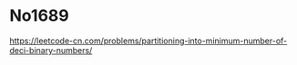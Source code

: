 # No1689

https://leetcode-cn.com/problems/partitioning-into-minimum-number-of-deci-binary-numbers/
